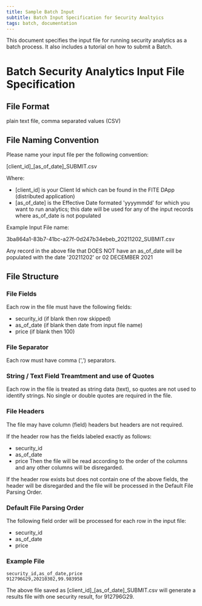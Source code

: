 ```yaml
---
title: Sample Batch Input
subtitle: Batch Input Specification for Security Analtyics
tags: batch, documentation
---
```


This document specifies the input file for running security analytics as a batch process. It also includes a tutorial 
on how to submit a Batch.

# Batch Security Analytics Input File Specification

## File Format

plain text file, comma separated values (CSV)

## File Naming Convention

Please name your input file per the following convention:

[client_id]_[as_of_date]_SUBMIT.csv

Where:
- [client_id] is your Client Id which can be found in the FITE DApp (distributed application)
- [as_of_date] is the Effective Date formated 'yyyymmdd' for which you want to run analytics; this date will be used for any of the input 
records where as_of_date is not populated

Example Input File name:

3ba864a1-83b7-41bc-a27f-0d247b34ebeb_20211202_SUBMIT.csv

Any record in the above file that DOES NOT have an as_of_date will be populated with the date '20211202' or 02 DECEMBER 2021

## File Structure

### File Fields

Each row in the file must have the following fields:
- security_id (if blank then row skipped)
- as_of_date (if blank then date from input file name)  
- price (if blank then 100)
  
### File Separator

Each row must have comma (',') separators.

### String / Text Field Treamtment and use of Quotes 

Each row in the file is treated as string data (text), so quotes are not used to identify strings. No single or 
double quotes are required in the file.

### File Headers

The file may have column (field) headers but headers are not required.

If the header row has the fields labeled exactly as follows:
- security_id
- as_of_date
- price
Then the file will be read according to the order of the columns and any other columns will be disregarded.
  
If the header row exists but does not contain one of the above fields, the header will be disregarded and the file 
will be processed in the Default File Parsing Order.

### Default File Parsing Order

The following field order will be processed for each row in the input file:
- security_id
- as_of_date
- price

### Example File

```
security_id,as_of_date,price
912796G29,20210302,99.983958
```

The above file saved as [client_id]_[as_of_date]_SUBMIT.csv will generate a results file with one security result, 
for 912796G29.


